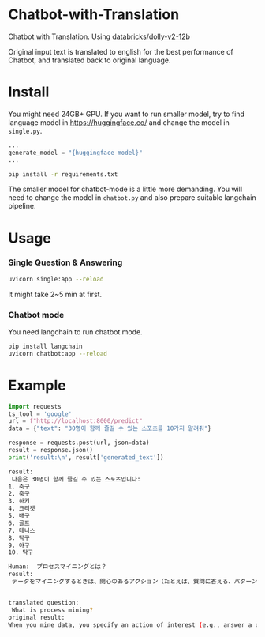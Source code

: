 # Chatbot-with-Translation

Chatbot with Translation. Using [databricks/dolly-v2-12b](https://huggingface.co/databricks/dolly-v2-12b)

Original input text is translated to english for the best performance of Chatbot, and translated back to original language.

# Install

You might need 24GB+ GPU.
If you want to run smaller model, try to find language model in https://huggingface.co/
and change the model in `single.py`.

```python
...
generate_model = "{huggingface model}"
...
```

```bash
pip install -r requirements.txt
```

The smaller model for chatbot-mode is a little more demanding. You will need to change the model in `chatbot.py` and also prepare suitable langchain pipeline.

# Usage

### Single Question & Answering

```bash
uvicorn single:app --reload
```

It might take 2~5 min at first.

### Chatbot mode

You need langchain to run chatbot mode.

```bash
pip install langchain
uvicorn chatbot:app --reload
```

# Example

```python
import requests
ts_tool = 'google'
url = f"http://localhost:8000/predict"
data = {"text": "30명이 함께 즐길 수 있는 스포츠를 10가지 알려줘"}

response = requests.post(url, json=data)
result = response.json()
print('result:\n', result['generated_text'])
```

```bash
result:
 다음은 30명이 함께 즐길 수 있는 스포츠입니다:
1. 축구
2. 축구
3. 하키
4. 크리켓
5. 배구
6. 골프
7. 테니스
8. 탁구
9. 야구
10. 탁구
```

```bash
Human:  プロセスマイニングとは？
result:
 データをマイニングするときは、関心のあるアクション（たとえば、質問に答える、パターンを発見する、または構造を特定する）を指定します。ソフトウェアは、データの収集と分析のプロセスを自動化して、申し立ての証拠を見つけます。


translated question:
 What is process mining?
original result:
When you mine data, you specify an action of interest (e.g., answer a question, discover a pattern, or identify a structure) and the software automates the process of collecting and analyzing data to find a proof of the allegation.
```
